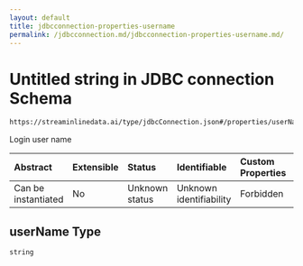 ```yaml
---
layout: default
title: jdbcconnection-properties-username
permalink: /jdbcconnection.md/jdbcconnection-properties-username.md/
---
```

# Untitled string in JDBC connection Schema

```txt
https://streaminlinedata.ai/type/jdbcConnection.json#/properties/userName
```

Login user name

| Abstract            | Extensible | Status         | Identifiable            | Custom Properties | Additional Properties | Access Restrictions | Defined In                                                                |
| :------------------ | :--------- | :------------- | :---------------------- | :---------------- | :-------------------- | :------------------ | :------------------------------------------------------------------------ |
| Can be instantiated | No         | Unknown status | Unknown identifiability | Forbidden         | Allowed               | none                | [jdbcConnection.json*](jdbcConnection.md "open original schema") |

## userName Type

`string`
